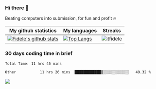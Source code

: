 ### Hi there 👋
<p>Beating computers into submission, for fun and profit 🔥</p>

|My github statistics|My languages|Streaks|
|-|-|-|
|[![Fidele's github stats](https://github-readme-stats.vercel.app/api?username=itfidele&count_private=true&show_icons=true&theme=dark&hide_title=true)](https://github.com/itfidele)|[![Top Langs](https://github-readme-stats.vercel.app/api/top-langs/?username=itfidele&show_icons=true&langs_count=8&theme=dark&layout=compact&hide_title=true)](https://github.com/itfidele)|![itfidele](https://github-readme-streak-stats.herokuapp.com/?user=itfidele&theme=dark)

### 30 days coding time in brief
<!--START_SECTION:waka-->

```txt
Total Time: 11 hrs 45 mins

Other           11 hrs 26 mins  ████████████▒░░░░░░░░░░░░   49.32 %
```

<!--END_SECTION:waka-->

![](https://komarev.com/ghpvc/?username=itfidele)
